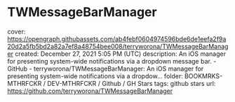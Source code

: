 # TWMessageBarManager

cover: https://opengraph.githubassets.com/ab4febf0604974596bde6de1eefa2f9a20d2a5fb5bd2a82a7ef8a48754bee008/terryworona/TWMessageBarManager
created: December 27, 2021 5:05 PM (UTC)
description: An iOS manager for presenting system-wide notifications via a dropdown message bar. - GitHub - terryworona/TWMessageBarManager: An iOS manager for presenting system-wide notifications via a dropdow...
folder: BOOKMRKS-MTHRFCKR / DEV-MTHRFCKR / Github / GH Stars
tags: github stars
url: https://github.com/terryworona/TWMessageBarManager